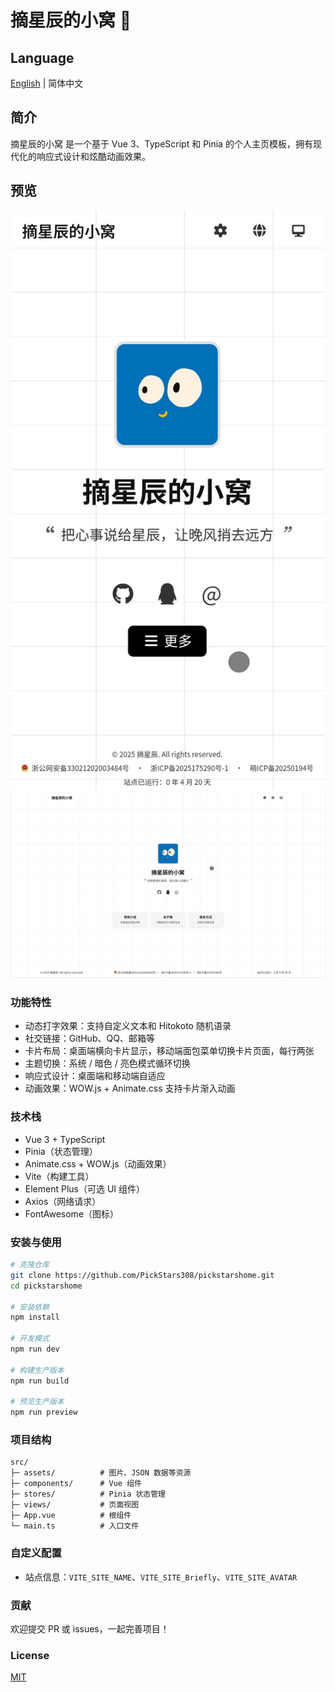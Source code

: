 # 摘星辰的小窝 🌟

## Language
[English](README.md) | 简体中文

## 简介

摘星辰的小窝 是一个基于 Vue 3、TypeScript 和 Pinia 的个人主页模板，拥有现代化的响应式设计和炫酷动画效果。

## 预览

![Mobile](/Preview/Screenshot_20250902_174909.jpeg "Mobile" )
![PC](/Preview/Screenshot_20250902_180526.png "PC")


### 功能特性
- 动态打字效果：支持自定义文本和 Hitokoto 随机语录
- 社交链接：GitHub、QQ、邮箱等
- 卡片布局：桌面端横向卡片显示，移动端面包菜单切换卡片页面，每行两张
- 主题切换：系统 / 暗色 / 亮色模式循环切换
- 响应式设计：桌面端和移动端自适应
- 动画效果：WOW.js + Animate.css 支持卡片渐入动画

### 技术栈
- Vue 3 + TypeScript
- Pinia（状态管理）
- Animate.css + WOW.js（动画效果）
- Vite（构建工具）
- Element Plus（可选 UI 组件）
- Axios（网络请求）
- FontAwesome（图标）

### 安装与使用

```bash
# 克隆仓库
git clone https://github.com/PickStars308/pickstarshome.git
cd pickstarshome

# 安装依赖
npm install

# 开发模式
npm run dev

# 构建生产版本
npm run build

# 预览生产版本
npm run preview
````

### 项目结构

```
src/
├─ assets/          # 图片、JSON 数据等资源
├─ components/      # Vue 组件
├─ stores/          # Pinia 状态管理
├─ views/           # 页面视图
├─ App.vue          # 根组件
└─ main.ts          # 入口文件
```

### 自定义配置

* 站点信息：`VITE_SITE_NAME`、`VITE_SITE_Briefly`、`VITE_SITE_AVATAR`

### 贡献

欢迎提交 PR 或 issues，一起完善项目！

### License

[MIT](LICENSE)
